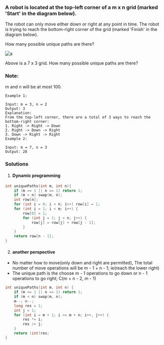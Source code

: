 ### A robot is located at the top-left corner of a m x n grid (marked 'Start' in the diagram below).

The robot can only move either down or right at any point in time. The robot is trying to reach the bottom-right corner of the grid (marked 'Finish' in the diagram below).

How many possible unique paths are there?


![a](https://assets.leetcode.com/uploads/2018/10/22/robot_maze.png)

Above is a 7 x 3 grid. How many possible unique paths are there?

### Note: 
m and n will be at most 100.

```
Example 1:

Input: m = 3, n = 2
Output: 3
Explanation:
From the top-left corner, there are a total of 3 ways to reach the bottom-right corner:
1. Right -> Right -> Down
2. Right -> Down -> Right
3. Down -> Right -> Right
Example 2:

Input: m = 7, n = 3
Output: 28
```

### Solutions

1. #### Dynamic programming

```c++
int uniquePaths(int m, int n){
    if (m == 1 || n == 1) return 1;
    if (m < n) swap(m, n);
    int row[n];
    for (int i = 0; i < n; i++) row[i] = 1;
    for (int i = 1; i < m; i++) {
        row[0] = 1;
        for (int j = 1; j < n; j++) {
            row[j] = row[j] + row[j - 1];
        }
    }
    return row[n - 1];
}
```

2. #### another perspective

- No matter how to move(only down and right are permitted), The total number of move operations will be m - 1 + n - 1; ie(reach the lower right)
- The unique path is the choose m - 1 operations to go down or n - 1 operations to go right; C(m + n - 2, m - 1)

```c++
int uniquePaths(int m, int n) {
    if (m == 1 || n == 1) return 1;
    if (m < n) swap(m, n);
    m--; n--;
    long res = 1;
    int j = 1;
    for (int i = m + 1; i <= m + n; i++, j++) {
        res *= i;
        res /= j;
    }
    return (int)res;
}
```
